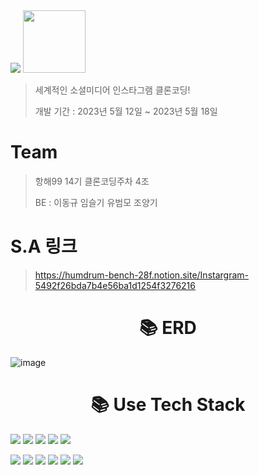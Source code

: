 <img src="https://capsule-render.vercel.app/api?type=soft&color=auto&height=150&section=header&text=🌼Instagram!%20클론코딩!🌼&fontSize=70" />
<!-- # Instagram 클론코딩 -->

<img src="https://github.com/yoobeommo/cloneInstagram/assets/105355963/c7585792-7a70-4617-81e7-205f272fb5d6"  width="100" height="100"/>

>   세계적인 소셜미디어 인스타그램 클론코딩!  
>
>   개발 기간 : 2023년 5월 12일 ~ 2023년 5월 18일

# Team

> 항해99 14기 클론코딩주차 4조
> 
> BE : 이동규 임슬기 유범모 조양기

# S.A 링크

> https://humdrum-bench-28f.notion.site/Instargram-5492f26bda7b4e56ba1d1254f3276216


<h1 align="center">📚 ERD </h1>

![image](https://github.com/yoobeommo/cloneInstagram/assets/105355963/a33c809f-8361-496d-a8ee-4bb03c7f567e)


 <h1 align="center">📚 Use Tech Stack </h1>
    
 <img src="https://img.shields.io/badge/Java-007396?style=flat-square&logo=Java&logoColor=white"/>
 <img src="https://img.shields.io/badge/Spring-6DB33F?style=flat-square&logo=Spring&logoColor=white">
 <img src="https://img.shields.io/badge/SpringBoot-6DB33F?style=flat-square&logo=SpringBoot&logoColor=white">
 <img src="https://img.shields.io/badge/Oracle-F80000?style=flat-square&logo=Oracle&logoColor=white">
 <img src="https://img.shields.io/badge/MySQL-4479A1?style=flat-square&logo=MySQL&logoColor=white">
 <p></p>
 <img src="https://img.shields.io/badge/HTML5-E34F26?style=flat-square&logo=HTML5&logoColor=white"/>
 <img src="https://img.shields.io/badge/CSS3-1572B6?style=flat-square&logo=CSS3&logoColor=white"/>
 <img src="https://img.shields.io/badge/JavaScript-F7DF1E?style=flat-square&logo=JavaScript&logoColor=white"/>
 <img src="https://img.shields.io/badge/Amazon AWS-232F3E?style=flat-square&logo=AmazonAWS&logoColor=white"/>
 <img src="https://img.shields.io/badge/Amazon RDS-527FFF?style=flat-square&logo=AmazonRDS&logoColor=white"/>
 <img src="https://img.shields.io/badge/Amazon EC2-FF9900?style=flat-square&logo=AmazonEC2&logoColor=white"/>
